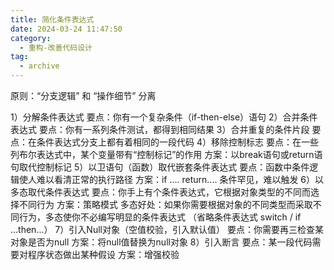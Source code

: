 ```yaml
---
title: 简化条件表达式
date: 2024-03-24 11:47:50
category:
  - 重构-改善代码设计
tag:
  - archive
---
```

原则：“分支逻辑” 和 “操作细节” 分离

1）分解条件表达式
要点：你有一个复杂条件（if-then-else）语句
2）合并条件表达式
要点：你有一系列条件测试，都得到相同结果
3）合并重复的条件片段
要点：在条件表达式分支上都有着相同的一段代码
4）移除控制标志
要点：在一些列布尔表达式中，某个变量带有“控制标记”的作用
方案：以break语句或return语句取代控制标记
5）以卫语句（函数）取代嵌套条件表达式
要点：函数中条件逻辑使人难以看清正常的执行路径
方案：if .... return.... 条件罕见，难以触发 
6）以多态取代条件表达式
要点：你手上有个条件表达式，它根据对象类型的不同而选择不同行为
方案：策略模式
多态好处：如果你需要根据对象的不同类型而采取不同行为，多态使你不必编写明显的条件表达式 （省略条件表达式 switch / if ...then...）
7）引入Null对象（空值校验，引入默认值）
要点：你需要再三检查某对象是否为null
方案：将null值替换为null对象
8）引入断言
要点：某一段代码需要对程序状态做出某种假设
方案：增强校验
